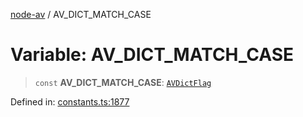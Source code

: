 [node-av](../globals.md) / AV\_DICT\_MATCH\_CASE

# Variable: AV\_DICT\_MATCH\_CASE

> `const` **AV\_DICT\_MATCH\_CASE**: [`AVDictFlag`](../type-aliases/AVDictFlag.md)

Defined in: [constants.ts:1877](https://github.com/seydx/av/blob/f8631fc881b394300b1479f511d55cf1c370a87f/src/constants/constants.ts#L1877)
